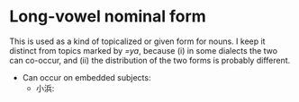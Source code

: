 # Long-vowel nominal form

This is used as a kind of topicalized or given form for nouns. I keep it distinct from topics marked by *=ya*, because (i) in some dialects the two can co-occur, and (ii) the distribution of the two forms is probably different.

- Can occur on embedded subjects:
	- 小浜: 